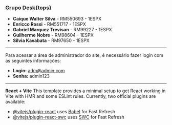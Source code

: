 ### Grupo Desk{tops}
- **Caíque Walter Silva** - RM550693 - 1ESPX
- **Enricco Rossi** - RM551717 - 1ESPX
- **Gabriel Marquez Trevisan** - RM99227 - 1ESPX
- **Guilherme Nobre** - RM98604 - 1ESPX
- **Silvia Kavabata** - RM97650 - 1ESPX

---

Para acessar a área de administrador do site, é necessário fazer login com as seguintes informações:
- **Login:** adm@admin.com
- **Senha:** admin123

---

**React + Vite**
This template provides a minimal setup to get React working in Vite with HMR and some ESLint rules.
Currently, two official plugins are available:

- [@vitejs/plugin-react](https://github.com/vitejs/vite-plugin-react/blob/main/packages/plugin-react/README.md) uses [Babel](https://babeljs.io/) for Fast Refresh
- [@vitejs/plugin-react-swc](https://github.com/vitejs/vite-plugin-react-swc) uses [SWC](https://swc.rs/) for Fast Refresh
